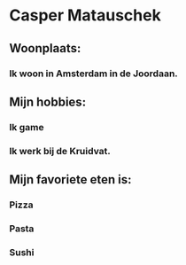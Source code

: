 # Casper Matauschek

## Woonplaats:
### Ik woon in Amsterdam in de Joordaan.

## Mijn hobbies:
### Ik game 
### Ik werk bij de Kruidvat.

## Mijn favoriete eten is:
### Pizza
### Pasta
### Sushi

